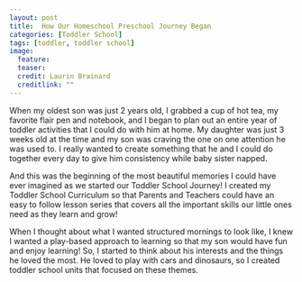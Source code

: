 ```yaml
---
layout: post
title:  How Our Homeschool Preschool Journey Began
categories: [Toddler School]
tags: [toddler, toddler school]
image:
  feature: 
  teaser: 
  credit: Laurin Brainard
  creditlink: ""
---
```

When my oldest son was just 2 years old, I grabbed a cup of hot tea, my favorite flair pen and notebook, and I began to plan out an entire year of toddler activities that I could do with him at home.  My daughter was just 3 weeks old at the time and my son was craving the one on one attention he was used to. I really wanted to create something that he and I could do together every day to give him consistency while baby sister napped. 

And this was the beginning of the most beautiful memories I could have ever imagined as we started our Toddler School Journey! I created my Toddler School Curriculum so that Parents and Teachers could have an easy to follow lesson series that covers all the important skills our little ones need as they learn and grow!

When I thought about what I wanted structured mornings to look like, I knew I wanted a play-based approach to learning so that my son would have fun and enjoy learning! So, I started to think about his interests and the things he loved the most. He loved to play with cars and dinosaurs, so I created toddler school units that focused on these themes.